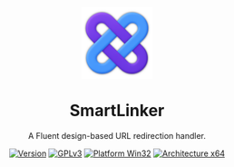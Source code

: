 <p align="center">
  <img width="25%" align="center" src="https://github.com/theFASTER-UNiTY/SmartLinker/blob/master/resources/images/icons/png/icon_shadow_1.png?raw=true" alt="logo">
</p>
  <h1 align="center">
  SmartLinker
</h1>
<p align="center">
  A Fluent design-based URL redirection handler.
</p>

<div align="center">

[![Version](https://img.shields.io/badge/Version-1.0.0-color)]()
[![GPLv3](https://img.shields.io/badge/License-GPLv3-8a2be2)](LICENSE)
[![Platform Win32](https://img.shields.io/badge/Platform-Windows-2196f3)]()
[![Architecture x64](https://img.shields.io/badge/Architecture-64--bit-fcaf00)]()

</div>
